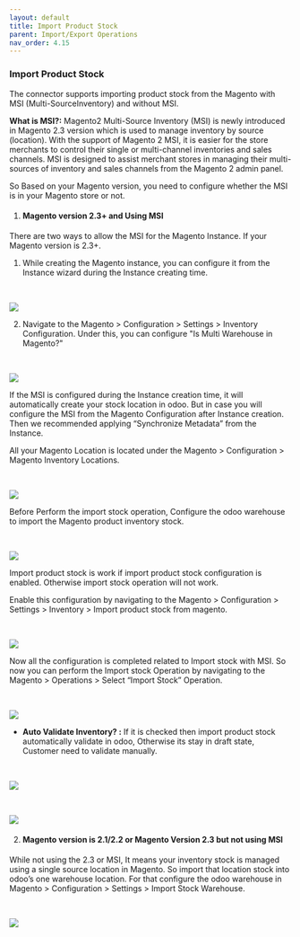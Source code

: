 ```yaml
---
layout: default
title: Import Product Stock
parent: Import/Export Operations
nav_order: 4.15
---
```


### Import Product Stock



The connector supports importing product stock from the Magento with MSI (Multi-SourceInventory) and without MSI.


**What is MSI?:** Magento2 Multi-Source Inventory (MSI) is newly introduced in Magento 2.3 version which is used to manage inventory by source (location). With the support of Magento 2 MSI, it is easier for the store merchants to control their single or multi-channel inventories and sales channels. MSI is designed to assist merchant stores in managing their multi-sources of inventory and sales channels from the Magento 2 admin panel.


So Based on your Magento version, you need to configure whether the MSI is in your Magento store or not.


1. #### **Magento version 2.3+ and Using MSI**


There are two ways to allow the MSI for the Magento Instance. If your Magento version is 2.3+.


1. While creating the Magento instance, you can configure it from the Instance wizard during the Instance creating time.


 


![](./images/4-15-1.png)


2. Navigate to the Magento > Configuration > Settings > Inventory Configuration. Under this, you can configure "Is Multi Warehouse in Magento?"


 


![](./images/4-15-2.png)


If the MSI is configured during the Instance creation time, it will automatically create your stock location in odoo. But in case you will configure the MSI from the Magento Configuration after Instance creation. Then we recommended applying “Synchronize Metadata” from the Instance.


All your Magento Location is located under the Magento > Configuration > Magento Inventory Locations.


 


![](./images/4-15-3.png)


Before Perform the import stock operation, Configure the odoo warehouse to import the Magento product inventory stock.


 


![](./images/4-15-4.png)


Import product stock is work if import product stock configuration is enabled. Otherwise import stock operation will not work.


Enable this configuration by navigating to the Magento > Configuration > Settings > Inventory > Import product stock from magento.


 


![](./images/4-15-5.png)


Now all the configuration is completed related to Import stock with MSI. So now you can perform the Import stock Operation by navigating to the Magento > Operations > Select “Import Stock” Operation.


 


![](./images/4-15-6.png)


* **Auto Validate Inventory? :** If it is checked then import product stock automatically validate in odoo, Otherwise its stay in draft state, Customer need to validate manually.


 


![](./images/4-15-7.png)


 


![](./images/4-15-8.png)


2. #### **Magento version is 2.1/2.2 or Magento Version 2.3 but not using MSI**


While not using the 2.3 or MSI, It means your inventory stock is managed using a single source location in Magento. So import that location stock into odoo’s one warehouse location. For that configure the odoo warehouse in Magento > Configuration > Settings > Import Stock Warehouse.


 


![](./images/4-15-9.png)



